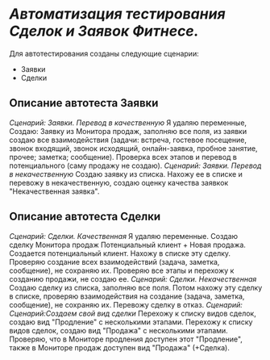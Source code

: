 # ___Автоматизация тестирования Сделок и Заявок Фитнесе.___
Для автотестирования созданы следующие сценарии:
- Заявки
- Сделки
## __Описание автотеста Заявки__
_Сценарий: Заявки. Перевод в качественную_ Я удаляю переменные, Создаю: 
Заявку из Монитора продаж, заполняю все поля, из заявки создаю все взаимодействия (задачи: встреча, гостевое посещение, звонок входящий, звонок исходящий, онлайн-заявка, пробное занятие, прочее; заметка; сообщение). Проверка всех этапов и перевод в потенциального (саму продажу не создаю).
_Сценарий: Заявки. Перевод в некачественную_ Создаю заявку из списка. Нахожу ее в списке и перевожу в некачественную, создаю оценку качества заявкок "Некачественная заявка".
## __Описание автотеста Сделки__
_Сценарий: Сделки. Качественная_
Я удаляю переменные. Создаю сделку Монитора продаж Потенциальный клиент + Новая продажа. Создается потенциальный клиент. Нахожу в списке эту сделку. Проверяю создание всех взаимодействий (задача, заметка, сообщение), не сохраняю их. Проверяю все этапы и перехожу к созданию продажи, не создаю ее.
_Сценарий: Сделки. Некачественная_
Создаю сделку из списка, заполняю все поля. Потом нахожу эту сделку в списке, проверяю взаимодействия на создание (задача, заметка, сообщение), не сохраняю их.
Перевожу сделку в отказ.
_Сценарий: Сценарий:Создаем свой вид сделки_
Перехожу к списку видов сделок, создаю вид "Продление" с несколькими этапами.
Перехожу к списку видов сделок, создаю вид "Продажа" с несколькими этапами.
Проверяю, что в Мониторе продления доступен этот "Продление", также в Мониторе продаж доступен вид "Продажа" (+Сделка).
